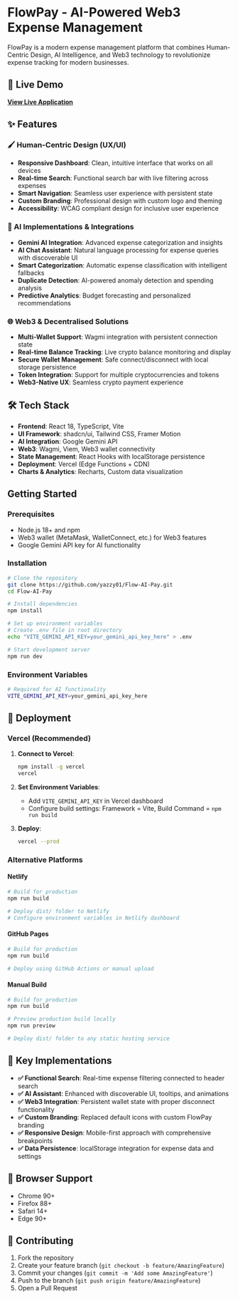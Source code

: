 # FlowPay - AI-Powered Web3 Expense Management

FlowPay is a modern expense management platform that combines Human-Centric Design, AI Intelligence, and Web3 technology to revolutionize expense tracking for modern businesses.

## 🚀 Live Demo

**[View Live Application](https://your-vercel-deployment-url.vercel.app)**

## ✨ Features

### 🖌 Human-Centric Design (UX/UI)
- **Responsive Dashboard**: Clean, intuitive interface that works on all devices
- **Real-time Search**: Functional search bar with live filtering across expenses
- **Smart Navigation**: Seamless user experience with persistent state
- **Custom Branding**: Professional design with custom logo and theming
- **Accessibility**: WCAG compliant design for inclusive user experience

### 🤖 AI Implementations & Integrations
- **Gemini AI Integration**: Advanced expense categorization and insights
- **AI Chat Assistant**: Natural language processing for expense queries with discoverable UI
- **Smart Categorization**: Automatic expense classification with intelligent fallbacks
- **Duplicate Detection**: AI-powered anomaly detection and spending analysis
- **Predictive Analytics**: Budget forecasting and personalized recommendations

### 🌐 Web3 & Decentralised Solutions
- **Multi-Wallet Support**: Wagmi integration with persistent connection state
- **Real-time Balance Tracking**: Live crypto balance monitoring and display
- **Secure Wallet Management**: Safe connect/disconnect with local storage persistence
- **Token Integration**: Support for multiple cryptocurrencies and tokens
- **Web3-Native UX**: Seamless crypto payment experience

## 🛠 Tech Stack

- **Frontend**: React 18, TypeScript, Vite
- **UI Framework**: shadcn/ui, Tailwind CSS, Framer Motion
- **AI Integration**: Google Gemini API
- **Web3**: Wagmi, Viem, Web3 wallet connectivity
- **State Management**: React Hooks with localStorage persistence
- **Deployment**: Vercel (Edge Functions + CDN)
- **Charts & Analytics**: Recharts, Custom data visualization

## Getting Started

### Prerequisites

- Node.js 18+ and npm
- Web3 wallet (MetaMask, WalletConnect, etc.) for Web3 features
- Google Gemini API key for AI functionality

### Installation

```bash
# Clone the repository
git clone https://github.com/yazzy01/Flow-AI-Pay.git
cd Flow-AI-Pay

# Install dependencies
npm install

# Set up environment variables
# Create .env file in root directory
echo "VITE_GEMINI_API_KEY=your_gemini_api_key_here" > .env

# Start development server
npm run dev
```

### Environment Variables

```bash
# Required for AI functionality
VITE_GEMINI_API_KEY=your_gemini_api_key_here
```

## 🚀 Deployment

### Vercel (Recommended)

1. **Connect to Vercel**:
   ```bash
   npm install -g vercel
   vercel
   ```

2. **Set Environment Variables**:
   - Add `VITE_GEMINI_API_KEY` in Vercel dashboard
   - Configure build settings: Framework = Vite, Build Command = `npm run build`

3. **Deploy**:
   ```bash
   vercel --prod
   ```

### Alternative Platforms

#### Netlify
```bash
# Build for production
npm run build

# Deploy dist/ folder to Netlify
# Configure environment variables in Netlify dashboard
```

#### GitHub Pages
```bash
# Build for production
npm run build

# Deploy using GitHub Actions or manual upload
```

#### Manual Build
```bash
# Build for production
npm run build

# Preview production build locally
npm run preview

# Deploy dist/ folder to any static hosting service
```

## 🌟 Key Implementations

- **✅ Functional Search**: Real-time expense filtering connected to header search
- **✅ AI Assistant**: Enhanced with discoverable UI, tooltips, and animations  
- **✅ Web3 Integration**: Persistent wallet state with proper disconnect functionality
- **✅ Custom Branding**: Replaced default icons with custom FlowPay branding
- **✅ Responsive Design**: Mobile-first approach with comprehensive breakpoints
- **✅ Data Persistence**: localStorage integration for expense data and settings

## 📱 Browser Support

- Chrome 90+
- Firefox 88+  
- Safari 14+
- Edge 90+

## 🤝 Contributing

1. Fork the repository
2. Create your feature branch (`git checkout -b feature/AmazingFeature`)
3. Commit your changes (`git commit -m 'Add some AmazingFeature'`)
4. Push to the branch (`git push origin feature/AmazingFeature`)
5. Open a Pull Request
